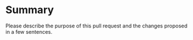 # Summary

Please describe the purpose of this pull request and the changes proposed in a
few sentences.
